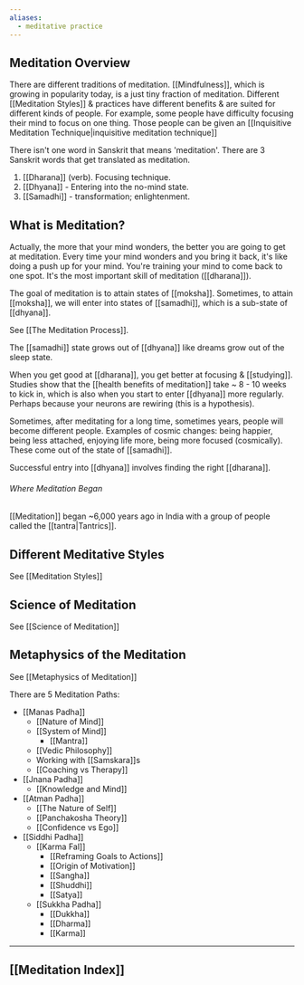 ```yaml
---
aliases:
  - meditative practice
---
```

## Meditation Overview

There are different traditions of meditation. [[Mindfulness]], which is growing in popularity today, is a just tiny fraction of meditation. Different [[Meditation Styles]] & practices have different benefits & are suited for different kinds of people.
	For example, some people have difficulty focusing their mind to focus on one thing. Those people can be given an [[Inquisitive Meditation Technique|inquisitive meditation technique]]

There isn't one word in Sanskrit that means 'meditation'. There are 3 Sanskrit words that get translated as meditation.
1) [[Dharana]] (verb). Focusing technique.
2) [[Dhyana]] - Entering into the no-mind state.
3) [[Samadhi]] - transformation; enlightenment.

## What is Meditation?

Actually, the more that your mind wonders, the better you are going to get at meditation. Every time your mind wonders and you bring it back, it's like doing a push up for your mind. You're training your mind to come back to one spot. It's the most important skill of meditation ([[dharana]]).

The goal of meditation is to attain states of [[moksha]]. Sometimes, to attain [[moksha]], we will enter into states of [[samadhi]], which is a sub-state of [[dhyana]].

See [[The Meditation Process]].

The [[samadhi]] state grows out of [[dhyana]] like dreams grow out of the sleep state.

When you get good at [[dharana]], you get better at focusing & [[studying]]. Studies show that the [[health benefits of meditation]] take ~ 8 - 10 weeks to kick in, which is also when you start to enter [[dhyana]] more regularly. Perhaps because your neurons are rewiring (this is a hypothesis).

Sometimes, after meditating for a long time, sometimes years, people will become different people. Examples of cosmic changes: being happier, being less attached, enjoying life more, being more focused (cosmically). These come out of the state of [[samadhi]].

Successful entry into [[dhyana]] involves finding the right [[dharana]].

###### Where Meditation Began
[[Meditation]] began ~6,000 years ago in India with a group of people called the [[tantra|Tantrics]].

## Different Meditative Styles
See [[Meditation Styles]]

## Science of Meditation
See [[Science of Meditation]]

## Metaphysics of the Meditation
See [[Metaphysics of Meditation]]

There are 5 Meditation Paths:
- [[Manas Padha]]
	- [[Nature of Mind]]
	- [[System of Mind]]
		- [[Mantra]]
	- [[Vedic Philosophy]]
	- Working with [[Samskara]]s
	- [[Coaching vs Therapy]]
- [[Jnana Padha]]
	- [[Knowledge and Mind]]
- [[Atman Padha]]
	- [[The Nature of Self]]
	- [[Panchakosha Theory]]
	- [[Confidence vs Ego]]
- [[Siddhi Padha]]
	- [[Karma  Fal]]
		- [[Reframing Goals to Actions]]
		- [[Origin of Motivation]]
		- [[Sangha]]
		- [[Shuddhi]]
		- [[Satya]]
	- [[Sukkha Padha]]
		- [[Dukkha]]
		- [[Dharma]]
		- [[Karma]]

---
## [[Meditation Index]]
